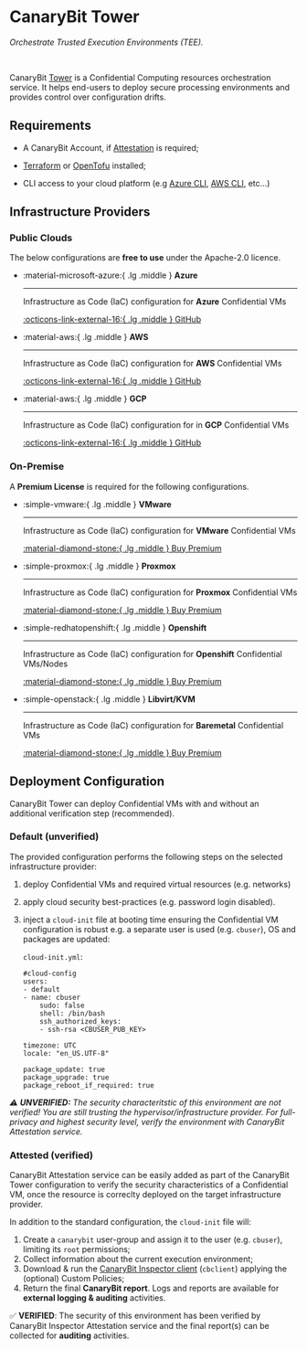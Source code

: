 # CanaryBit Tower

*Orchestrate Trusted Execution Environments (TEE).*

<br>

CanaryBit [Tower](https://docs.confidentialcloud.io/architecture/#inspector) is a Confidential Computing resources orchestration service. It helps end-users to deploy secure processing environments and provides control over configuration drifts.

## Requirements

- A CanaryBit Account, if [Attestation](#confidential-computing-attestation) is required;

- [Terraform](https://developer.hashicorp.com/terraform) or [OpenTofu](https://opentofu.org/docs/) installed;

- CLI access to your cloud platform (e.g [Azure CLI](https://learn.microsoft.com/en-us/cli/azure/what-is-azure-cli?view=azure-cli-latest), [AWS CLI](https://docs.aws.amazon.com/cli/latest/userguide/cli-chap-getting-started.html), etc...)

## Infrastructure Providers

### Public Clouds

The below configurations are **free to use** under the Apache-2.0 licence.

<div class="grid cards" markdown>
<!-- https://squidfunk.github.io/mkdocs-material/reference/grids/#using-card-grids !-->

-   :material-microsoft-azure:{ .lg .middle } __Azure__

    ---

    Infrastructure as Code (IaC) configuration for **Azure** Confidential VMs
        
    [:octicons-link-external-16:{ .lg .middle }  GitHub ](https://github.com/canarybit/tower/tree/main)

-   :material-aws:{ .lg .middle } __AWS__

    ---

    Infrastructure as Code (IaC) configuration for **AWS** Confidential VMs
        
    [:octicons-link-external-16:{ .lg .middle }  GitHub ](https://github.com/canarybit/tower/tree/main)

-   :material-aws:{ .lg .middle } __GCP__

    ---

    Infrastructure as Code (IaC) configuration for in **GCP** Confidential VMs
        
    [:octicons-link-external-16:{ .lg .middle }  GitHub ](https://github.com/canarybit/tower/tree/main)

</div>


### On-Premise 

A **Premium License** is required for the following configurations.

<div class="grid cards" markdown>
<!-- https://squidfunk.github.io/mkdocs-material/reference/grids/#using-card-grids !-->

-   :simple-vmware:{ .lg .middle } __VMware__

    ---

    Infrastructure as Code (IaC) configuration for **VMware** Confidential VMs

    [:material-diamond-stone:{ .lg .middle } Buy Premium ](https://www.canarybit.eu/contact)

-   :simple-proxmox:{ .lg .middle } __Proxmox__

    ---

    Infrastructure as Code (IaC) configuration for **Proxmox** Confidential VMs

    [:material-diamond-stone:{ .lg .middle } Buy Premium ](https://www.canarybit.eu/contact)

-   :simple-redhatopenshift:{ .lg .middle } __Openshift__

    ---

    Infrastructure as Code (IaC) configuration for **Openshift** Confidential VMs/Nodes

    [:material-diamond-stone:{ .lg .middle } Buy Premium ](https://www.canarybit.eu/contact)

-   :simple-openstack:{ .lg .middle } __Libvirt/KVM__

    ---

    Infrastructure as Code (IaC) configuration for **Baremetal** Confidential VMs

    [:material-diamond-stone:{ .lg .middle } Buy Premium ](https://www.canarybit.eu/contact)

</div>
   

## Deployment Configuration 

CanaryBit Tower can deploy Confidential VMs with and without an additional verification step (recommended).

### Default (unverified)

The provided configuration performs the following steps on the selected infrastructure provider:

1. deploy Confidential VMs and required virtual resources (e.g. networks)
2. apply cloud security best-practices (e.g. password login disabled).
3. inject a `cloud-init` file at booting time ensuring the Confidential VM configuration is robust e.g. a separate user is used (e.g. `cbuser`), OS and packages are updated:

    `cloud-init.yml`:
    
    ```
    #cloud-config
    users:
    - default
    - name: cbuser
        sudo: false
        shell: /bin/bash
        ssh_authorized_keys:
        - ssh-rsa <CBUSER_PUB_KEY>

    timezone: UTC
    locale: "en_US.UTF-8"

    package_update: true
    package_upgrade: true
    package_reboot_if_required: true
    ```

*⚠️ **UNVERIFIED:** The security characteritstic of this environment are not verified! You are still trusting the hypervisor/infrastructure provider. For full-privacy and highest security level, verify the environment with CanaryBit Attestation service.*

### Attested (verified)

CanaryBit Attestation service can be easily added as part of the CanaryBit Tower configuration to verify the security characteristics of a Confidential VM, once the resource is correclty deployed on the target infrastructure provider.

In addition to the standard configuration, the `cloud-init` file will:
   
1. Create a `canarybit` user-group and assign it to the user (e.g. `cbuser`), limiting its `root` permissions;
2. Collect information about the current execution environment;
3. Download & run the [CanaryBit Inspector client](inspector.md) (`cbclient`) applying the (optional) Custom Policies; 
4. Return the final **CanaryBit report**. Logs and reports are available for **external logging & auditing** activities.

✅ **VERIFIED**: The security of this environment has been verified by CanaryBit Inspector Attestation service and the final report(s) can be collected for **auditing** activities.